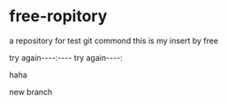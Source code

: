 # free-ropitory
a repository for test  git commond
this is my insert by free

try again----:----
try again----:

haha

new branch 
